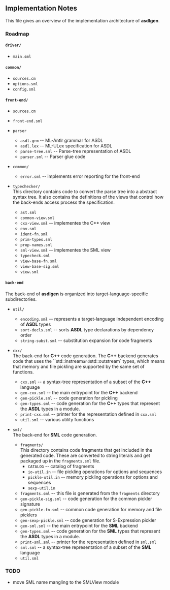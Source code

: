 ## Implementation Notes

This file gives an overview of the implementation architecture of **asdlgen**.

### Roadmap

#### `driver/`
* `main.sml`

#### `common/`
* `sources.cm`
* `options.sml`
* `config.sml`

#### `front-end/`

* `sources.cm`

* `front-end.sml`

* `parser`
     - `asdl.grm` -- ML-Antlr grammar for ASDL
     - `asdl.lex` -- ML-ULex specification for ASDL
     - `parse-tree.sml` -- Parse-tree representation of ASDL
     - `parser.sml` -- Parser glue code

* `common/`
     - `error.sml` -- implements error reporting for the front-end

* `typechecker/` <br/>
  This directory contains code to convert the parse tree into a
  abstract syntax tree.  It also contains the definitions of the
  views that control how the back-ends access process the specification.
     - `ast.sml`
     - `common-view.sml`
     - `cxx-view.sml` -- implementes the C** view
     - `env.sml`
     - `ident-fn.sml`
     - `prim-types.sml`
     - `prop-names.sml`
     - `sml-view.sml` -- implementes the SML view
     - `typecheck.sml`
     - `view-base-fn.sml`
     - `view-base-sig.sml`
     - `view.sml`

#### `back-end` <br/>
The back-end of **asdlgen** is organized into target-language-specific
subdirectories.

* `util/`
    - `encoding.sml` -- represents a target-language independent encoding of
       **ASDL** types
    - `sort-decls.sml` -- sorts **ASDL** type declarations by dependency
       order
    - `string-subst.sml` -- substitution expansion for code fragments

* `cxx/` <br/>
  The back-end for **C++** code generation.  The **C++** backend generates code
  that uses the ``std::instream` and `std::outstream` types, which means that
  memory and file pickling are supported by the same set of functions.
    - `cxx.sml` -- a syntax-tree representation of a subset of the **C++** language
    - `gen-cxx.sml` -- the main entrypoint for the **C++** backend
    - `gen-pickle.sml` -- code generation for pickling
    - `gen-types.sml` -- code generation for the **C++** types that represent
      the **ASDL** types in a module.
    - `print-cxx.sml` -- printer for the representation defined in `cxx.sml`
    - `util.sml` -- various utility functions

* `sml/` <br/>
  The back-end for **SML** code generation.
    - `fragments/` <br/>
       This directory contains code fragments that get included in the generated
       code.  These are converted to string literals and get packaged up in the
       `fragments.sml` file.
       + `CATALOG` -- catalog of fragments
       + `io-util.in` -- file pickling operations for options and sequences
       + `pickle-util.in` -- memory pickling operations for options and sequences
       + `sexp-util.in`
    - `fragments.sml` -- this file is generated from the `fragments` directory
    - `gen-pickle-sig.sml` -- code generation for the common pickler signature
    - `gen-pickle-fn.sml` -- common code generation for memory and file picklers
    - `gen-sexp-pickle.sml` -- code generation for S-Expression pickler
    - `gen-sml.sml` -- the main entrypoint for the **SML** backend
    - `gen-types.sml` -- code generation for the **SML** types that represent
      the **ASDL** types in a module.
    - `print-sml.sml` -- printer for the representation defined in `sml.sml`
    - `sml.sml` -- a syntax-tree representation of a subset of the **SML** language
    - `util.sml`

### TODO

  * move SML name mangling to the SMLView module

